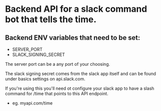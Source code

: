 # Backend API for a slack command bot that tells the time.
## Backend ENV variables that need to be set:
- SERVER_PORT
- SLACK_SIGNING_SECRET

The server port can be a any port of your choosing. 

The slack signing secret comes from the slack app itself and can be found under basics settings on api.slack.com.

If you're using this you'll need ot configure your slack app to have a slash command for /time that points to this API endpoint.
- eg. myapi.com/time